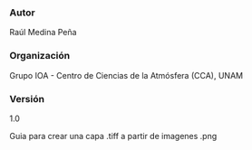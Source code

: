 ### Autor 
Raúl Medina Peña
### Organización 
Grupo IOA - Centro de Ciencias de la Atmósfera (CCA), UNAM
### Versión
1.0

Guia para crear una capa .tiff a partir de imagenes .png
